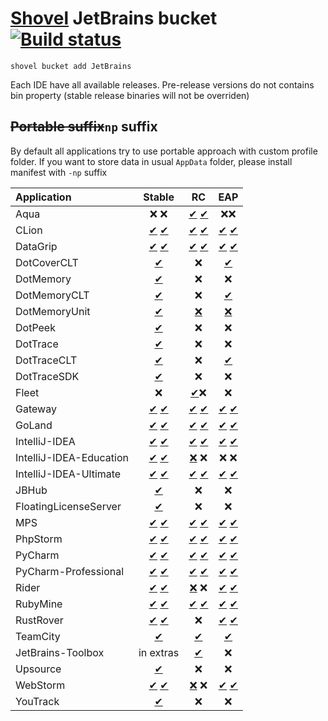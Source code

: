 # [Shovel](https://github.com/Ash258/Scoop-Core) JetBrains bucket [![Build status](https://img.shields.io/appveyor/ci/Ash258/Windows-JetBrains-Bucket/main.svg?style=popout&logo=appveyor&label=AppVeyor)](https://ci.appveyor.com/project/Ash258/Windows-JetBrains-Bucket)

`shovel bucket add JetBrains`

Each IDE have all available releases. Pre-release versions do not contains bin property (stable release binaries will not be overriden)

## ~~Portable suffix~~`np` suffix

By default all applications try to use portable approach with custom profile folder. If you want to store data in usual `AppData` folder, please install manifest with `-np` suffix

| Application             |                                         Stable                                         |                                             RC                                             |                                             EAP                                              |
| :---------------------- | :------------------------------------------------------------------------------------: | :----------------------------------------------------------------------------------------: | :------------------------------------------------------------------------------------------: |
| Aqua                    |                                          ❌ ❌                                           |                   [✔](./bucket/Aqua-RC.yml) [✔](./bucket/Aqua-RC-np.yml)                   |                                              ❌❌                                              |
| CLion                   |                   [✔](./bucket/CLion-np.yml) [✔](./bucket/CLion.yml)                   |                  [✔](./bucket/CLion-RC-np.yml) [✔](./bucket/CLion-RC.yml)                  |                  [✔](./bucket/CLion-EAP-np.yml) [✔](./bucket/CLion-EAP.yml)                  |
| DataGrip                |                [✔](./bucket/DataGrip-np.yml) [✔](./bucket/DataGrip.yml)                |               [✔](./bucket/DataGrip-RC-np.yml) [✔](./bucket/DataGrip-RC.yml)               |               [✔](./bucket/DataGrip-EAP-np.yml) [✔](./bucket/DataGrip-EAP.yml)               |
| DotCoverCLT             |                            [✔](./bucket/DotCoverCLT-np.yml)                            |                                             ❌                                              |                             [✔](./bucket/DotCoverCLT-EAP-np.yml)                             |
| DotMemory               |                             [✔](./bucket/DotMemory-np.yml)                             |                                             ❌                                              |                                              ❌                                               |
| DotMemoryCLT            |                           [✔](./bucket/DotMemoryCLT-np.yml)                            |                                             ❌                                              |                            [✔](./bucket/DotMemoryCLT-EAP-np.yml)                             |
| DotMemoryUnit           |                           [✔](./bucket/DotMemoryUnit-np.yml)                           |  [❌](https://data.services.jetbrains.com/products/releases?code=DMU&latest=true&type=rc)   |   [❌](https://data.services.jetbrains.com/products/releases?code=DMU&latest=true&type=eap)   |
| DotPeek                 |                              [✔](./bucket/DotPeek-np.yml)                              |                                             ❌                                              |                                              ❌                                               |
| DotTrace                |                             [✔](./bucket/DotTrace-np.yml)                              |                                             ❌                                              |                                              ❌                                               |
| DotTraceCLT             |                            [✔](./bucket/DotTraceCLT-np.yml)                            |                                             ❌                                              |                            [✔](./bucket/DotMemoryCLT-EAP-np.yml)                             |
| DotTraceSDK             |                            [✔](./bucket/DotTraceSDK-np.yml)                            |                                             ❌                                              |                                              ❌                                               |
| Fleet                   |                                           ❌                                            |                                [✔](./bucket/Fleed-np.yml)❌                                 |                                              ❌                                               |
| Gateway                 |                 [✔](./bucket/Gateway-np.yml) [✔](./bucket/Gateway.yml)                 |                [✔](./bucket/Gateway-RC-np.yml) [✔](./bucket/Gateway-RC.yml)                |                [✔](./bucket/Gateway-EAP-np.yml) [✔](./bucket/Gateway-EAP.yml)                |
| GoLand                  |                  [✔](./bucket/GoLand-np.yml) [✔](./bucket/GoLand.yml)                  |                 [✔](./bucket/GoLand-RC-np.yml) [✔](./bucket/GoLand-RC.yml)                 |                 [✔](./bucket/GoLand-EAP-np.yml) [✔](./bucket/GoLand-EAP.yml)                 |
| IntelliJ-IDEA           |           [✔](./bucket/IntelliJ-IDEA-np.yml) [✔](./bucket/IntelliJ-IDEA.yml)           |          [✔](./bucket/IntelliJ-IDEA-RC-np.yml) [✔](./bucket/IntelliJ-IDEA-RC.yml)          |          [✔](./bucket/IntelliJ-IDEA-EAP-np.yml) [✔](./bucket/IntelliJ-IDEA-EAP.yml)          |
| IntelliJ-IDEA-Education | [✔](./bucket/IntelliJ-IDEA-Education-np.yml) [✔](./bucket/IntelliJ-IDEA-Education.yml) | [❌](https://data.services.jetbrains.com/products/releases?code=IIE&latest=true&type=rc) ❌  |                                             ❌ ❌                                              |
| IntelliJ-IDEA-Ultimate  |  [✔](./bucket/IntelliJ-IDEA-Ultimate-np.yml) [✔](./bucket/IntelliJ-IDEA-Ultimate.yml)  | [✔](./bucket/IntelliJ-IDEA-Ultimate-RC-np.yml) [✔](./bucket/IntelliJ-IDEA-Ultimate-RC.yml) | [✔](./bucket/IntelliJ-IDEA-Ultimate-EAP-np.yml) [✔](./bucket/IntelliJ-IDEA-Ultimate-EAP.yml) |
| JBHub                   |                               [✔](./bucket/JBHub-np.yml)                               |                                             ❌                                              |                                              ❌                                               |
| FloatingLicenseServer   |                       [✔](./bucket/FloatingLicenseServer-np.yml)                       |                                             ❌                                              |                                              ❌                                               |
| MPS                     |                     [✔](./bucket/MPS-np.yml) [✔](./bucket/MPS.yml)                     |                    [✔](./bucket/MPS-RC-np.yml) [✔](./bucket/MPS-RC.yml)                    |                    [✔](./bucket/MPS-EAP-np.yml) [✔](./bucket/MPS-EAP.yml)                    |
| PhpStorm                |                [✔](./bucket/PhpStorm-np.yml) [✔](./bucket/PhpStorm.yml)                |               [✔](./bucket/PhpStorm-RC-np.yml) [✔](./bucket/PhpStorm-RC.yml)               |               [✔](./bucket/PhpStorm-EAP-np.yml) [✔](./bucket/PhpStorm-EAP.yml)               |
| PyCharm                 |                 [✔](./bucket/PyCharm-np.yml) [✔](./bucket/PyCharm.yml)                 |                [✔](./bucket/PyCharm-RC-np.yml) [✔](./bucket/PyCharm-RC.yml)                |                [✔](./bucket/PyCharm-EAP-np.yml) [✔](./bucket/PyCharm-EAP.yml)                |
| PyCharm-Professional    |    [✔](./bucket/PyCharm-Professional-np.yml) [✔](./bucket/PyCharm-Professional.yml)    |   [✔](./bucket/PyCharm-Professional-RC-np.yml) [✔](./bucket/PyCharm-Professional-RC.yml)   |   [✔](./bucket/PyCharm-Professional-EAP-np.yml) [✔](./bucket/PyCharm-Professional-EAP.yml)   |
| Rider                   |                   [✔](./bucket/Rider-np.yml) [✔](./bucket/Rider.yml)                   |  [❌](https://data.services.jetbrains.com/products/releases?code=RD&latest=true&type=rc) ❌  |                  [✔](./bucket/Rider-EAP-np.yml) [✔](./bucket/Rider-EAP.yml)                  |
| RubyMine                |                [✔](./bucket/RubyMine-np.yml) [✔](./bucket/RubyMine.yml)                |               [✔](./bucket/RubyMine-RC-np.yml) [✔](./bucket/RubyMine-RC.yml)               |               [✔](./bucket/RubyMine-EAP-np.yml) [✔](./bucket/RubyMine-EAP.yml)               |
| RustRover               |               [✔](./bucket/RustRover-np.yml) [✔](./bucket/RustRover.yml)               |                                             ❌                                              |              [✔](./bucket/RustRover-EAP-np.yml) [✔](./bucket/RustRover-EAP.yml)              |
| TeamCity                |                             [✔](./bucket/TeamCity-np.yml)                              |                              [✔](./bucket/TeamCity-RC-np.yml)                              |                              [✔](./bucket/TeamCity-EAP-np.yml)                               |
| JetBrains-Toolbox       |                                       in extras                                        |                         [✔](./bucket/JetBrains-Toolbox-RC-np.yml)                          |                                              ❌                                               |
| Upsource                |                             [✔](./bucket/Upsource-np.yml)                              |                                             ❌                                              |                                              ❌                                               |
| WebStorm                |                [✔](./bucket/WebStorm-np.yml) [✔](./bucket/WebStorm.yml)                |  [❌](https://data.services.jetbrains.com/products/releases?code=WS&latest=true&type=rc) ❌  |               [✔](./bucket/WebStorm-EAP-np.yml) [✔](./bucket/WebStorm-EAP.yml)               |
| YouTrack                |                             [✔](./bucket/YouTrack-np.yml)                              |                                             ❌                                              |                                              ❌                                               |
